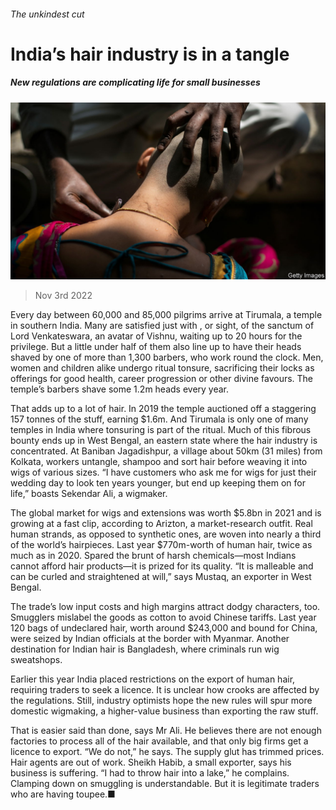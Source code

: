 ###### The unkindest cut

# India’s hair industry is in a tangle 

##### New regulations are complicating life for small businesses 

![image](images/20221105_ASP502.jpg) 

> Nov 3rd 2022 

Every day between 60,000 and 85,000 pilgrims arrive at Tirumala, a temple in southern India. Many are satisfied just with , or sight, of the sanctum of Lord Venkateswara, an avatar of Vishnu, waiting up to 20 hours for the privilege. But a little under half of them also line up to have their heads shaved by one of more than 1,300 barbers, who work round the clock. Men, women and children alike undergo ritual tonsure, sacrificing their locks as offerings for good health, career progression or other divine favours. The temple’s barbers shave some 1.2m heads every year. 

That adds up to a lot of hair. In 2019 the temple auctioned off a staggering 157 tonnes of the stuff, earning $1.6m. And Tirumala is only one of many temples in India where tonsuring is part of the ritual. Much of this fibrous bounty ends up in West Bengal, an eastern state where the hair industry is concentrated. At Baniban Jagadishpur, a village about 50km (31 miles) from Kolkata, workers untangle, shampoo and sort hair before weaving it into wigs of various sizes. “I have customers who ask me for wigs for just their wedding day to look ten years younger, but end up keeping them on for life,” boasts Sekendar Ali, a wigmaker.

The global market for wigs and extensions was worth $5.8bn in 2021 and is growing at a fast clip, according to Arizton, a market-research outfit. Real human strands, as opposed to synthetic ones, are woven into nearly a third of the world’s hairpieces. Last year  $770m-worth of human hair, twice as much as in 2020. Spared the brunt of harsh chemicals—most Indians cannot afford hair products—it is prized for its quality. “It is malleable and can be curled and straightened at will,” says Mustaq, an exporter in West Bengal.

The trade’s low input costs and high margins attract dodgy characters, too. Smugglers mislabel the goods as cotton to avoid Chinese tariffs. Last year 120 bags of undeclared hair, worth around $243,000 and bound for China, were seized by Indian officials at the border with Myanmar. Another destination for Indian hair is Bangladesh, where criminals run wig sweatshops. 

Earlier this year India placed restrictions on the export of human hair, requiring traders to seek a licence. It is unclear how crooks are affected by the regulations. Still, industry optimists hope the new rules will spur more domestic wigmaking, a higher-value business than exporting the raw stuff. 

That is easier said than done, says Mr Ali. He believes there are not enough factories to process all of the hair available, and that only big firms get a licence to export. “We do not,” he says. The supply glut has trimmed prices. Hair agents are out of work. Sheikh Habib, a small exporter, says his business is suffering. “I had to throw hair into a lake,” he complains. Clamping down on smuggling is understandable. But it is legitimate traders who are having toupee.■

